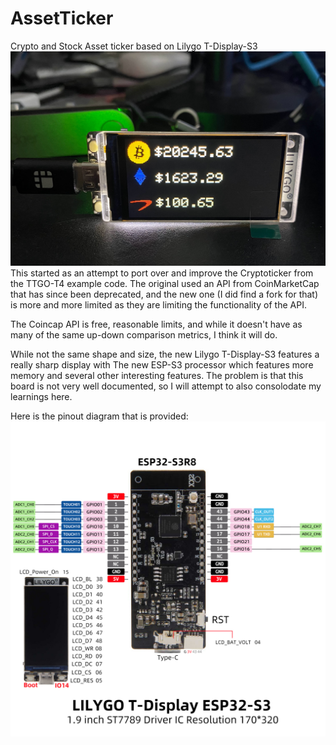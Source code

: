 # AssetTicker
Crypto and Stock Asset ticker based on Lilygo T-Display-S3
![Ticker in action](./images/ticker_hero.jpg)
This started as an attempt to port over and improve the Cryptoticker from the TTGO-T4 example code. The original used an API from CoinMarketCap that has since been deprecated, and the new one (I did find a fork for that) is more and more limited as they are limiting the functionality of the API.

The Coincap API is free, reasonable limits, and while it doesn't have as many of the same up-down comparison metrics, I think it will do.

While not the same shape and size, the new Lilygo T-Display-S3 features a really sharp display with The new ESP-S3 processor which features more memory and several other interesting features. The problem is that this board is not very well documented, so I will attempt to also consolodate my learnings here.

Here is the pinout diagram that is provided:
![pinout diagram](./images/T-DISPLAY-S3.jpg)
